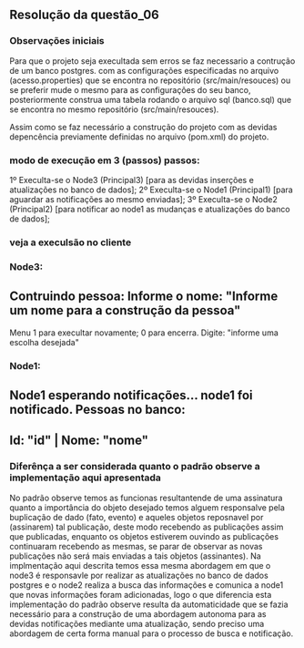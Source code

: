 ## Resolução da questão_06

### Observações iniciais
Para que o projeto seja execultada sem erros se faz necessario a contrução de um banco postgres.
com as configurações especificadas no arquivo (acesso.properties) que se encontra no repositório
(src/main/resouces) ou se preferir mude o mesmo para as configurações do seu banco, posteriormente construa uma tabela rodando o arquivo sql 
(banco.sql) que se encontra no mesmo repositório (src/main/resouces).

Assim como se faz necessário a construção do projeto com as devidas depencência previamente definidas no arquivo (pom.xml) do projeto.

### modo de execução em 3 (passos) passos:
1º Execulta-se o Node3 (Principal3) [para as devidas inserções e atualizações no banco de dados]; 
2º Execulta-se o Node1 (Principal1) [para aguardar as notificações ao mesmo enviadas];
3º Execulta-se o Node2 (Principal2) [para notificar ao node1 as mudanças e atualizações do banco de dados];

### veja a execulsão no cliente
### Node3:
Contruindo pessoa: 
Informe o nome: "Informe um nome para a construção da pessoa"
------------ 
 Menu 
 1 para execultar novamente; 
 0 para encerra. 
Digite: "informe uma escolha desejada"
### Node1:
Node1 esperando notificações...
node1 foi notificado.
Pessoas no banco:
----------------------
Id: "id" | Nome: "nome"
----------------------


### Diferênça a ser considerada quanto o padrão observe a implementação aqui apresentada

No padrão observe temos as funcionas resultantende de uma assinatura quanto  a importância do objeto desejado temos alguem responsalve pela buplicação de dado (fato, evento)  e aqueles objetos reposnavel por (assinarem) tal publicação, deste modo recebendo as publicações assim que publicadas, enquanto os objetos estiverem ouvindo as publicações continuaram recebendo as mesmas, se parar de observar as novas publicações não será mais enviadas a tais objetos (assinantes). Na implmentação aqui descrita temos essa mesma abordagem em que o node3 é responsavle por realizar as atualizações no banco de dados postgres e o node2 realiza a busca das informações e comunica a node1 que novas informações foram adicionadas, logo o que diferencia  esta implementação do padrão observe resulta da automaticidade que se fazia necessário para a construção de uma abordagem autonoma para as devidas notificações mediante uma atualização, sendo preciso uma abordagem  de certa forma manual para o processo de busca e notificação. 





